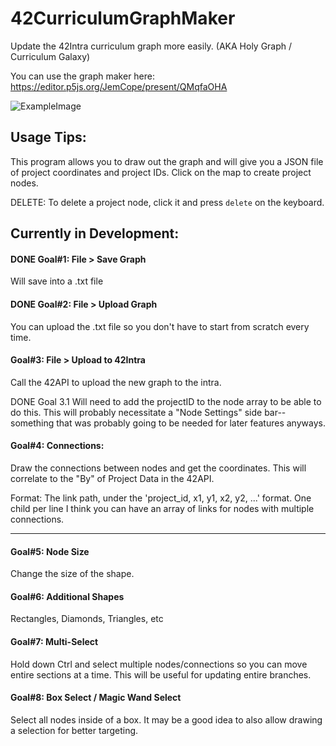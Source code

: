 # 42CurriculumGraphMaker
Update the 42Intra curriculum graph more easily. (AKA Holy Graph / Curriculum Galaxy)

You can use the graph maker here: https://editor.p5js.org/JemCope/present/QMqfaOHA

![ExampleImage](https://github.com/Jemmeh/42CurriculumGraphMaker/blob/master/Screen%20Shot%202020-01-30%20at%205.35.39%20PM.png?raw=true)

## Usage Tips:
This program allows you to draw out the graph and will give you a JSON file of project coordinates and project IDs. 
Click on the map to create project nodes.

DELETE: To delete a project node, click it and press `delete` on the keyboard.


## Currently in Development:


#### DONE Goal#1: File > Save Graph
  
  Will save into a .txt file
  
#### DONE Goal#2: File > Upload Graph
  
  You can upload the .txt file so you don't have to start from scratch every time.
  
  
#### Goal#3: File > Upload to 42Intra
Call the 42API to upload the new graph to the intra.

DONE Goal 3.1
    Will need to add the projectID to the node array to be able to do this. This will probably necessitate a "Node Settings" side bar--something that was probably going to be needed for later features anyways.
  
  
#### Goal#4: Connections: 
  
  Draw the connections between nodes and get the coordinates. This will correlate to the "By" of Project Data in the 42API.


Format:
The link path, under the 'project_id, x1, y1, x2, y2, ...' format. One child per line
I think you can have an array of links for nodes with multiple connections.

 -----
 #### Goal#5: Node Size
  Change the size of the shape.
  
 #### Goal#6: Additional Shapes
   Rectangles, Diamonds, Triangles, etc
  
#### Goal#7: Multi-Select
  Hold down Ctrl and select multiple nodes/connections so you can move entire sections at a time. This will be useful for updating entire branches. 
 
 #### Goal#8: Box Select / Magic Wand Select
  Select all nodes inside of a box.  It may be a good idea to also allow drawing a selection for better targeting.
 




